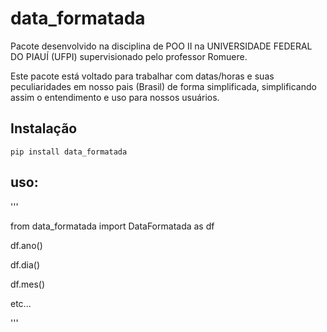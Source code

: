 data_formatada
==============
Pacote desenvolvido na disciplina de POO II na UNIVERSIDADE FEDERAL DO PIAUÍ (UFPI) supervisionado pelo professor Romuere.

Este pacote está voltado para trabalhar com datas/horas e suas peculiaridades em nosso pais (Brasil) de forma simplificada, simplificando assim o entendimento e uso para nossos usuários.

## Instalação

    pip install data_formatada

## uso:

'''

from data_formatada import DataFormatada as df

df.ano()

df.dia()

df.mes()

etc...

'''